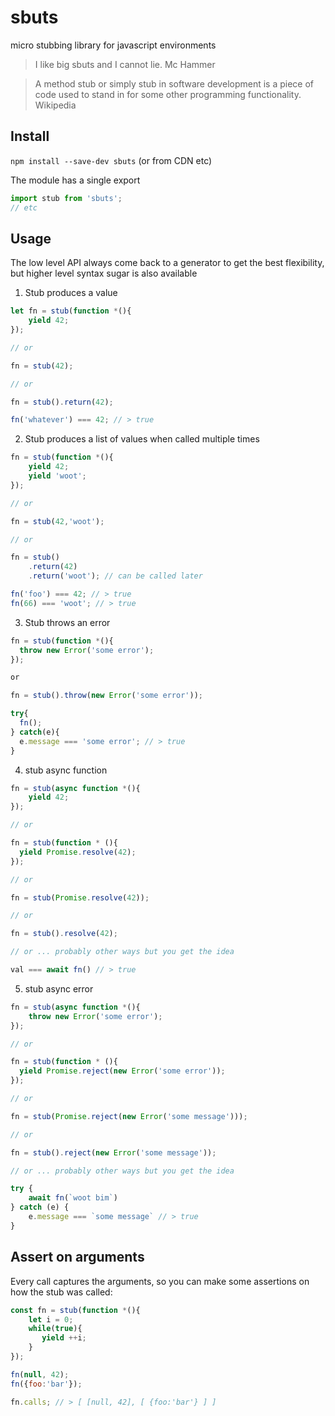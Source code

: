 # sbuts

micro stubbing library for javascript environments

> I like big sbuts and I cannot lie. Mc Hammer

> A method stub or simply stub in software development is a piece of code used to stand in for some other programming functionality. Wikipedia

## Install

``npm install --save-dev sbuts`` (or from CDN etc)

The module has a single export

```Javascript
import stub from 'sbuts';
// etc
```


## Usage

The low level API always come back to a generator to get the best flexibility, but higher level syntax sugar is also available

1. Stub produces a value

```Javascript
let fn = stub(function *(){
    yield 42;
});

// or 

fn = stub(42);

// or 

fn = stub().return(42);

fn('whatever') === 42; // > true
```
2. Stub produces a list of values when called multiple times

```Javascript
fn = stub(function *(){
    yield 42;
    yield 'woot';
});

// or

fn = stub(42,'woot');

// or

fn = stub()
    .return(42)
    .return('woot'); // can be called later

fn('foo') === 42; // > true
fn(66) === 'woot'; // > true
```

3. Stub throws an error

```Javascript
fn = stub(function *(){
  throw new Error('some error');  
});

or 

fn = stub().throw(new Error('some error'));

try{
  fn();
} catch(e){
  e.message === 'some error'; // > true
}
```

4. stub async function

```Javascript
fn = stub(async function *(){
    yield 42;
});

// or

fn = stub(function * (){
  yield Promise.resolve(42);
});

// or 

fn = stub(Promise.resolve(42));

// or 

fn = stub().resolve(42);

// or ... probably other ways but you get the idea

val === await fn() // > true
```

5. stub async error

```Javascript
fn = stub(async function *(){
    throw new Error('some error');
});

// or

fn = stub(function * (){
  yield Promise.reject(new Error('some error'));
});

// or 

fn = stub(Promise.reject(new Error('some message')));

// or 

fn = stub().reject(new Error('some message'));

// or ... probably other ways but you get the idea

try {
    await fn(`woot bim`)
} catch (e) {
    e.message === `some message` // > true
}
```

## Assert on arguments

Every call captures the arguments, so you can make some assertions on how the stub was called:

```Javascript
const fn = stub(function *(){
    let i = 0;
    while(true){
       yield ++i;
    }
});

fn(null, 42);
fn({foo:'bar'});

fn.calls; // > [ [null, 42], [ {foo:'bar'} ] ]
```


